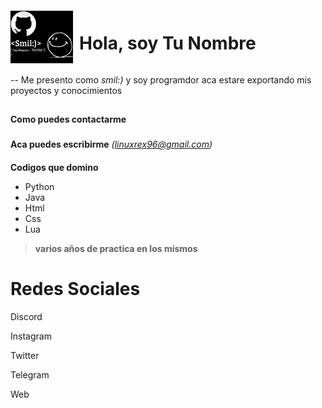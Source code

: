 <div style="display: flex; align-items: center;">
    <img src="https://github.com/io9608/Pictures/blob/main/Banner/banner.jpg" alt="Descripción" style="width: 100px; height: auto; margin-right: 10px;">
    <h1>Hola, soy <strong>Tu Nombre</strong></h1>
</div>

--
Me presento como *smil:)* y soy programdor aca estare exportando mis proyectos y conocimientos
##
**Como puedes contactarme**
###
**Aca puedes escribirme** *(linuxrex96@gmail.com)*
####
**Codigos que domino**
* Python
* Java 
* Html
* Css
* Lua
>**varios años de practica en los mismos** 
#####
# **Redes Sociales**
Discord
>
Instagram
>
Twitter
>
Telegram
>
Web
>
